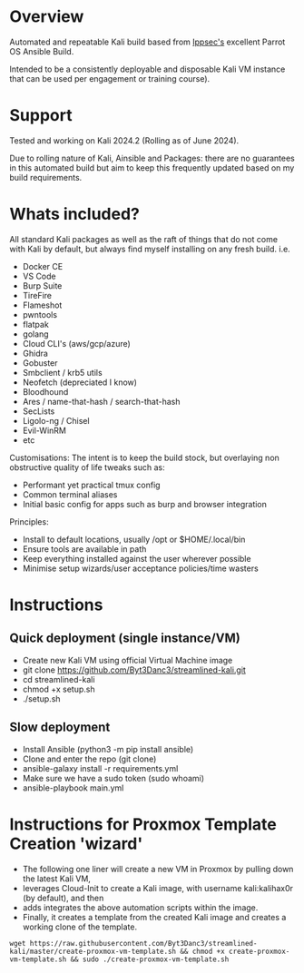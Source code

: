 
# Overview
Automated and repeatable Kali build based from [Ippsec's](https://github.com/IppSec/parrot-build/tree/master) excellent Parrot OS Ansible Build.

Intended to be a consistently deployable and disposable Kali VM instance that can be used per engagement or training course). 

# Support
Tested and working on Kali 2024.2 (Rolling as of June 2024). 

Due to rolling nature of Kali, Ainsible and Packages: there are no guarantees in this automated build but aim to keep this frequently updated based on my build requirements.

# Whats included?
All standard Kali packages as well as the raft of things that do not come with Kali by default, but always find myself installing on any fresh build. i.e.
- Docker CE
- VS Code
- Burp Suite
- TireFire
- Flameshot
- pwntools
- flatpak
- golang
- Cloud CLI's (aws/gcp/azure)
- Ghidra
- Gobuster
- Smbclient / krb5 utils 
- Neofetch (depreciated I know)
- Bloodhound
- Ares / name-that-hash / search-that-hash
- SecLists
- Ligolo-ng / Chisel
- Evil-WinRM
- etc

Customisations:
The intent is to keep the build stock, but overlaying non obstructive quality of life tweaks such as:
- Performant yet practical tmux config
- Common terminal aliases
- Initial basic config for apps such as burp and browser integration

Principles:
- Install to default locations, usually /opt or $HOME/.local/bin
- Ensure tools are available in path
- Keep everything installed against the user wherever possible
- Minimise setup wizards/user acceptance policies/time wasters

# Instructions

## Quick deployment (single instance/VM)
* Create new Kali VM using official Virtual Machine image
* git clone https://github.com/Byt3Danc3/streamlined-kali.git
* cd streamlined-kali
* chmod +x setup.sh
* ./setup.sh

## Slow  deployment
* Install Ansible (python3 -m pip install ansible)
* Clone and enter the repo (git clone)
* ansible-galaxy install -r requirements.yml
* Make sure we have a sudo token (sudo whoami)
* ansible-playbook main.yml

# Instructions for Proxmox Template Creation 'wizard'
* The following one liner will create a new VM in Proxmox by pulling down the latest Kali VM,
* leverages Cloud-Init to create a Kali image, with username kali:kalihax0r (by default), and then 
* adds integrates the above automation scripts within the image. 
* Finally, it creates a template from the created Kali image and creates a working clone of the template. 
``` 
wget https://raw.githubusercontent.com/Byt3Danc3/streamlined-kali/master/create-proxmox-vm-template.sh && chmod +x create-proxmox-vm-template.sh && sudo ./create-proxmox-vm-template.sh 
```